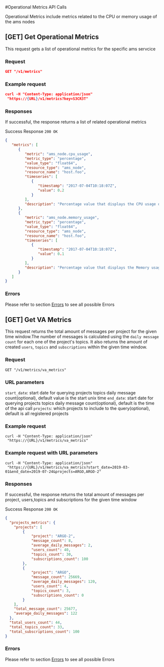 #Operational Metrics API Calls

Operational Metrics include metrics related to the CPU or memory usage of the ams nodes

## [GET] Get Operational Metrics
This request gets a list of operational metrics for the specific ams servcice

### Request
```json
GET "/v1/metrics"
```


### Example request

```json
curl -H "Content-Type: application/json"
 "https://{URL}/v1/metrics?key=S3CR3T"
```

### Responses
If successful, the response returns a list of related operational metrics

Success Response
`200 OK`
```json
{
   "metrics": [
      {
         "metric": "ams_node.cpu_usage",
         "metric_type": "percentage",
         "value_type": "float64",
         "resource_type": "ams_node",
         "resource_name": "host.foo",
         "timeseries": [
            {
               "timestamp": "2017-07-04T10:18:07Z",
               "value": 0.2
            }
         ],
         "description": "Percentage value that displays the CPU usage of ams service in the specific node"
      },
      {
         "metric": "ams_node.memory_usage",
         "metric_type": "percentage",
         "value_type": "float64",
         "resource_type": "ams_node",
         "resource_name": "host.foo",
         "timeseries": [
            {
               "timestamp": "2017-07-04T10:18:07Z",
               "value": 0.1
            }
         ],
         "description": "Percentage value that displays the Memory usage of ams service in the specific node"
      }
   ]
}

```

### Errors
Please refer to section [Errors](api_errors.md) to see all possible Errors

## [GET] Get VA Metrics

This request returns the total amount of messages per project for the given time window.The number of messages
is calculated using the `daily message count` for each one of the project's topics.
It also returns the amount of created `users`, `topics` and `subscriptions`
within the given time window.

### Request
```
GET "/v1/metrics/va_metrics"

```
### URL parameters
`start_date`: start date for querying projects topics daily message count(optional), default value is the start unix time
`end_date`: start date for querying projects topics daily message count(optional), default is the time of the api call
`projects`: which projects to include to the query(optional), default is all registered projects

### Example request

```
curl -H "Content-Type: application/json"
 "https://{URL}/v1/metrics/va_metrics"
```

### Example request with URL parameters

```
curl -H "Content-Type: application/json"
 "https://{URL}/v1/metrics/va_metrics?start_date=2019-03-01&end_date=2019-07-24&projects=ARGO,ARGO-2"
```

### Responses
If successful, the response returns the total amount of messages per project,
users,topics and subscriptions for the given time window

Success Response
`200 OK`

```json
{
  "projects_metrics": {
    "projects": [
        {
            "project": "ARGO-2",
            "message_count": 8,
            "average_daily_messages": 2,
            "users_count": 40,
            "topics_count": 30,
            "subscriptions_count": 100 
        },
        {
            "project": "ARGO",
            "message_count": 25669,
            "average_daily_messages": 120,
            "users_count": 4,
            "topics_count": 3,
            "subscriptions_count": 0 
        }
    ],
    "total_message_count": 25677,
    "average_daily_messages": 122
  },
  "total_users_count": 44,
  "total_topics_count": 33,
  "total_subscriptions_count": 100 
}
```
### Errors
Please refer to section [Errors](api_errors.md) to see all possible Errors